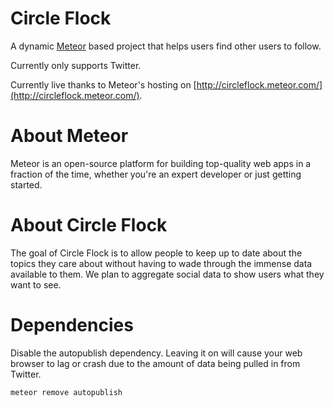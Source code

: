 Circle Flock
============

A dynamic [Meteor](https://www.meteor.com/main) based project that helps users find other users to follow.

Currently only supports Twitter.


Currently live thanks to Meteor's hosting on [http://circleflock.meteor.com/](http://circleflock.meteor.com/).

# About Meteor

Meteor is an open-source platform for building top-quality web apps in a fraction of the time, whether you're an expert developer or just getting started.

# About Circle Flock

The goal of Circle Flock is to allow people to keep up to date about the topics they care about without having to wade through the immense data available to them.  We plan to aggregate social data to show users what they want to see.

# Dependencies

Disable the autopublish dependency.  Leaving it on will cause your web browser to lag or crash due to the amount of data being pulled in from Twitter.

```cmd
meteor remove autopublish
```